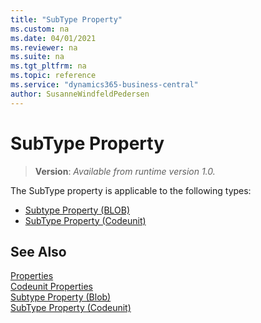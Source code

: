 ```yaml
---
title: "SubType Property"
ms.custom: na
ms.date: 04/01/2021
ms.reviewer: na
ms.suite: na
ms.tgt_pltfrm: na
ms.topic: reference
ms.service: "dynamics365-business-central"
author: SusanneWindfeldPedersen
---
```


# SubType Property    
> **Version**: _Available from runtime version 1.0._
  
The SubType property is applicable to the following types:

- [Subtype Property (BLOB)](devenv-subtype-blob-property.md)  
- [SubType Property (Codeunit)](devenv-subtype-codeunit-property.md)   

## See Also  

[Properties](devenv-properties.md)  
[Codeunit Properties](devenv-codeunit-properties.md)  
[Subtype Property (Blob)](devenv-subtype-blob-property.md)  
[SubType Property (Codeunit)](devenv-subtype-codeunit-property.md)     
